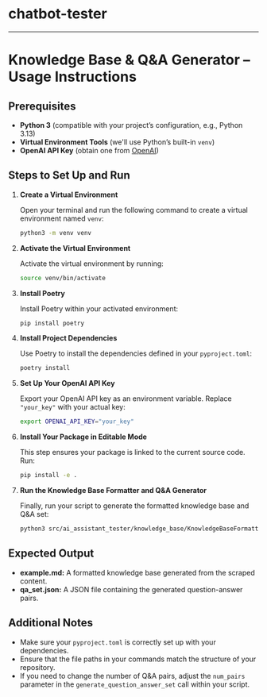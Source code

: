 # chatbot-tester

---

# Knowledge Base & Q&A Generator – Usage Instructions

## Prerequisites

- **Python 3** (compatible with your project’s configuration, e.g., Python 3.13)
- **Virtual Environment Tools** (we'll use Python’s built-in `venv`)
- **OpenAI API Key** (obtain one from [OpenAI](https://platform.openai.com/account/api-keys))

## Steps to Set Up and Run

1. **Create a Virtual Environment**

   Open your terminal and run the following command to create a virtual environment named `venv`:

   ```bash
   python3 -m venv venv
   ```

2. **Activate the Virtual Environment**

   Activate the virtual environment by running:

   ```bash
   source venv/bin/activate
   ```

3. **Install Poetry**

   Install Poetry within your activated environment:

   ```bash
   pip install poetry
   ```

4. **Install Project Dependencies**

   Use Poetry to install the dependencies defined in your `pyproject.toml`:

   ```bash
   poetry install
   ```

5. **Set Up Your OpenAI API Key**

   Export your OpenAI API key as an environment variable. Replace `"your_key"` with your actual key:

   ```bash
   export OPENAI_API_KEY="your_key"
   ```

6. **Install Your Package in Editable Mode**

   This step ensures your package is linked to the current source code. Run:

   ```bash
   pip install -e .
   ```

7. **Run the Knowledge Base Formatter and Q&A Generator**

   Finally, run your script to generate the formatted knowledge base and Q&A set:

   ```bash
   python3 src/ai_assistant_tester/knowledge_base/KnowledgeBaseFormatter.py
   ```

## Expected Output

- **example.md:** A formatted knowledge base generated from the scraped content.
- **qa_set.json:** A JSON file containing the generated question-answer pairs.

## Additional Notes

- Make sure your `pyproject.toml` is correctly set up with your dependencies.
- Ensure that the file paths in your commands match the structure of your repository.
- If you need to change the number of Q&A pairs, adjust the `num_pairs` parameter in the `generate_question_answer_set` call within your script.

